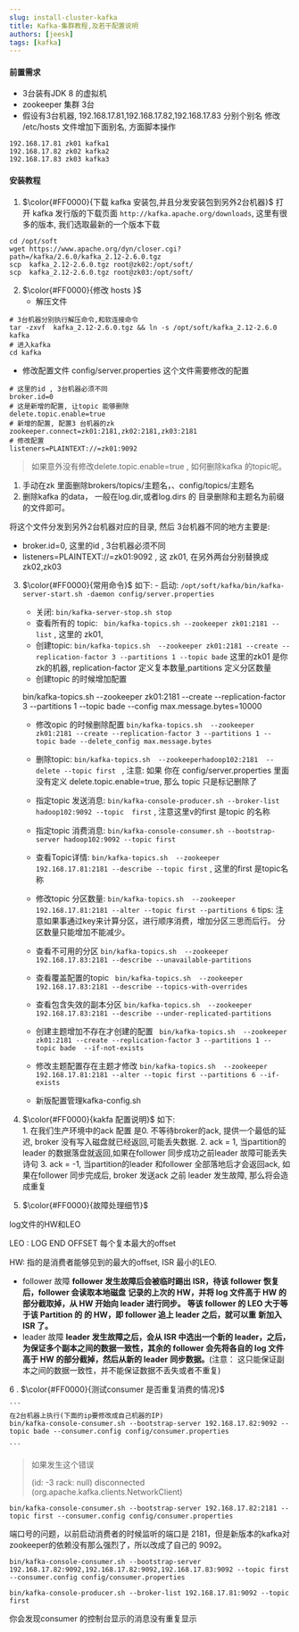 ```yaml
---
slug: install-cluster-kafka
title: Kafka-集群教程,及若干配置说明
authors: [jeesk]
tags: [kafka]
---
```



####  前置需求

-    3台装有JDK 8 的虚拟机
-    zookeeper 集群 3台
-    假设有3台机器, 192.168.17.81,192.168.17.82,192.168.17.83 分别个别名
     修改 /etc/hosts 文件增加下面别名, 方面脚本操作

```
192.168.17.81 zk01 kafka1
192.168.17.82 zk02 kafka2 
192.168.17.83 zk03 kafka3 
```

####  安装教程 

1.  $\color{#FF0000}{下载 kafka 安装包,并且分发安装包到另外2台机器}$
    打开 kafka 发行版的下载页面 `http://kafka.apache.org/downloads`, 这里有很多的版本, 我们选取最新的一个版本下载

```
cd /opt/soft
wget https://www.apache.org/dyn/closer.cgi?path=/kafka/2.6.0/kafka_2.12-2.6.0.tgz
scp  kafka_2.12-2.6.0.tgz root@zk02:/opt/soft/
scp  kafka_2.12-2.6.0.tgz root@zk03:/opt/soft/
```

2.   $\color{#FF0000}{修改 hosts }$
      -  解压文件

```
# 3台机器分别执行解压命令,和软连接命令
tar -zxvf  kafka_2.12-2.6.0.tgz && ln -s /opt/soft/kafka_2.12-2.6.0 kafka
# 进入kafka 
cd kafka
```

  -  修改配置文件  config/server.properties
     这个文件需要修改的配置

```
# 这里的id , 3台机器必须不同
broker.id=0
# 这是新增的配置, 让topic 能够删除
delete.topic.enable=true
# 新增的配置, 配置3 台机器的zk
zookeeper.connect=zk01:2181,zk02:2181,zk03:2181
# 修改配置
listeners=PLAINTEXT://=zk01:9092
```

>  如果意外没有修改delete.topic.enable=true , 如何删除kafka 的topic呢。 
1.  手动在zk 里面删除brokers/topics/主题名，、config/topics/主题名
2. 删除kafka 的data， 一般在log.dir,或者log.dirs 的 目录删除和主题名为前缀的文件即可。

将这个文件分发到另外2台机器对应的目录, 然后 3台机器不同的地方主要是:

-  broker.id=0, 这里的id , 3台机器必须不同
-  listeners=PLAINTEXT://=zk01:9092 , 这 zk01, 在另外两台分别替换成zk02,zk03

3. $\color{#FF0000}{常用命令}$
   如下: 
       -   启动:  `/opt/soft/kafka/bin/kafka-server-start.sh -daemon config/server.properties`

     -   关闭:  `bin/kafka-server-stop.sh stop`
     -   查看所有的 topic:   ` bin/kafka-topics.sh --zookeeper zk01:2181 --list` , 这里的 zk01, 
     -   创建topic:  ` bin/kafka-topics.sh  --zookeeper zk01:2181 --create --replication-factor 3 --partitions 1 --topic bade ` 
         这里的zk01 是你zk的机器, replication-factor 定义复本数量,partitions 定义分区数量
   -   创建topic 的时候增加配置 

   bin/kafka-topics.sh  --zookeeper zk01:2181 --create --replication-factor 3 --partitions 1 --topic bade --config max.message.bytes=10000

   - 修改opic 的时候删除配置 `bin/kafka-topics.sh  --zookeeper zk01:2181 --create --replication-factor 3 --partitions 1 --topic bade --delete_config max.message.bytes`	

   - 删除topic:  `bin/kafka-topics.sh  --zookeeperhadoop102:2181  --delete --topic first ` , 注意: 如果 你在 config/server.properties 里面没有定义 delete.topic.enable=true, 那么 topic 只是标记删除了

   - 指定topic 发送消息:  `bin/kafka-console-producer.sh --broker-list hadoop102:9092 --topic  first` , 注意这里v的first 是topic 的名称
   - 指定topic 消费消息: `bin/kafka-console-consumer.sh --bootstrap-server hadoop102:9092 --topic first`
    - 查看Topic详情: `bin/kafka-topics.sh  --zookeeper 192.168.17.81:2181 --describe --topic first` , 这里的first 是topic名称
   - 修改topic 分区数量: `bin/kafka-topics.sh  --zookeeper 192.168.17.81:2181 --alter --topic first --partitions 6`
     tips: 注意如果事通过key来计算分区，进行顺序消费，增加分区三思而后行。 分区数量只能增加不能减少。
   - 查看不可用的分区 `bin/kafka-topics.sh  --zookeeper 192.168.17.83:2181 --describe --unavailable-partitions`
   - 查看覆盖配置的topic ` bin/kafka-topics.sh  --zookeeper 192.168.17.83:2181 --describe --topics-with-overrides`
   - 查看包含失效的副本分区 `bin/kafka-topics.sh  --zookeeper 192.168.17.83:2181 --describe --under-replicated-partitions` 
   - 创建主题增加不存在才创建的配置 ` bin/kafka-topics.sh  --zookeeper zk01:2181 --create --replication-factor 3 --partitions 1 --topic bade  --if-not-exists`
   - 修改主题配置存在主题才修改 `bin/kafka-topics.sh  --zookeeper 192.168.17.81:2181 --alter --topic first --partitions 6 --if-exists`
    -   新版配置管理kafka-config.sh



4.   $\color{#FF0000}{kakfa 配置说明}$
        如下:  
              1.    在我们生产环境中的ack 配置 是0. 不等待broker的ack, 提供一个最低的延迟, broker 没有写入磁盘就已经返回,可能丢失数据.
              2.    ack  = 1, 当partition的leader 的数据落盘就返回,如果在follower 同步成功之前leader 故障可能丢失诗句
              3.    ack = -1, 当partition的leader 和follower 全部落地后才会返回ack, 如果在follower 同步完成后, broker 发送ack 之前 leader 发生故障, 那么将会造成重复

5.   $\color{#FF0000}{故障处理细节}$

log文件的HW和LEO

LEO : LOG END OFFSET 每个复本最大的offset

HW: 指的是消费者能够见到的最大的offset, ISR 最小的LEO. 

- follower  故障
  **follower 发生故障后会被临时踢出 ISR，待该 follower 恢复后，follower 会读取本地磁盘**
  **记录的上次的 HW，并将 log 文件高于 HW 的部分截取掉，从 HW 开始向 leader 进行同步。**
  **等该 follower  的 LEO  大于等于该 Partition 的 的 HW，即 follower 追上 leader 之后，就可以重**
  **新加入 ISR 了。**
- leader  故障
  **leader 发生故障之后，会从 ISR 中选出一个新的 leader，之后，为保证多个副本之间的数据一致性，其余的 follower 会先将各自的 log 文件高于 HW 的部分截掉，然后从新的 leader**
  **同步数据。**(注意： 这只能保证副本之间的数据一致性，并不能保证数据不丢失或者不重复)

6  .  $\color{#FF0000}{测试consumer 是否重复消费的情况}$

    ```
    在2台机器上执行(下面的ip要修改成自己机器的IP)
    bin/kafka-console-consumer.sh --bootstrap-server 192.168.17.82:9092 --topic bade --consumer.config config/consumer.properties
      
    ```

>如果发生这个错误
>
>(id: -3 rack: null) disconnected (org.apache.kafka.clients.NetworkClient)

```shell
bin/kafka-console-consumer.sh --bootstrap-server 192.168.17.82:2181 --topic first --consumer.config config/consumer.properties
```

端口号的问题，以前启动消费者的时候监听的端口是 2181，但是新版本的kafka对zookeeper的依赖没有那么强烈了，所以改成了自己的 9092。  

```shell
bin/kafka-console-consumer.sh --bootstrap-server 192.168.17.82:9092,192.168.17.82:9092,192.168.17.83:9092 --topic first --consumer.config config/consumer.properties
```

```shell
bin/kafka-console-producer.sh --broker-list 192.168.17.81:9092 --topic first
```
你会发现consumer 的控制台显示的消息没有重复显示
